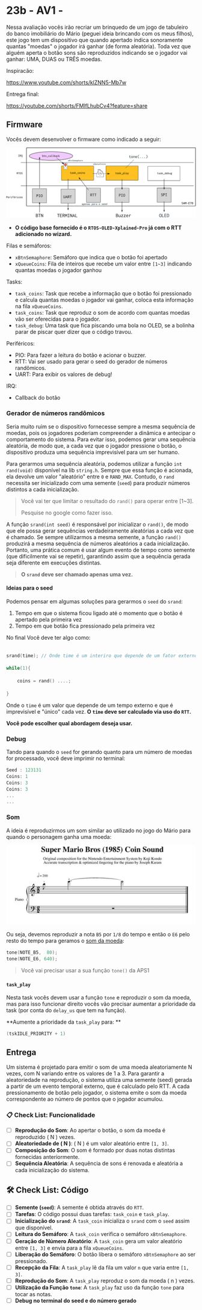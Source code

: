 # 23b - AV1 - 

Nessa avaliação vocês irão recriar um brinquedo de um jogo de tabuleiro do banco imobiliário do Mário (peguei ideia brincando com os meus filhos), este jogo tem um dispositivo que quando apertado indica sonoramente quantas "moedas" o jogador irá ganhar (de forma aleatória). Toda vez que alguém aperta o botão sons são reproduzidos indicando se o jogador vai ganhar: UMA, DUAS ou TRÊS moedas.

Inspiracão:

https://www.youtube.com/shorts/klZNN5-Mb7w

Entrega final:

https://youtube.com/shorts/FMlfLhubCv4?feature=share

## Firmware

Vocês devem desenvolver o firmware como indicado a seguir:

![](diagrama.png)

- **O código base fornecido é o `RTOS-OLED-Xplained-Pro` já com o RTT adicionado no wizard.**

Filas e semáforos:

- `xBtnSemaphore`: Semáforo que indica que o botão foi apertado
- `xQueueCoins`: Fila de inteiros que recebe um valor entre `[1~3]` indicando quantas moedas o jogador ganhou

Tasks:

- `task_coins`: Task que recebe a informação que o botão foi pressionado e calcula quantas moedas o jogador vai ganhar, coloca esta informação na fila `xQueueCoins`.
- `task_coins`: Task que reproduz o som de acordo com quantas moedas vão ser oferecidas para o jogador.
- `task_debug`: Uma task que fica piscando uma bola no OLED, se a bolinha parar de piscar quer dizer que o código travou.

Periféricos:

- PIO: Para fazer a leitura do botão e acionar o buzzer.
- RTT: Vai ser usado para gerar o seed do gerador de números randômicos.
- UART: Para exibir os valores de debug! 

IRQ:

- Callback do botão 

### Gerador de números randômicos

Seria muito ruim se o dispositivo fornecesse sempre a mesma sequência de moedas, pois os jogadores poderiam compreender a dinâmica e antecipar o comportamento do sistema. Para evitar isso, podemos gerar uma sequência aleatória, de modo que, a cada vez que o jogador pressione o botão, o dispositivo produza uma sequência imprevisível para um ser humano.

Para gerarmos uma sequência aleatória, podemos utilizar a função `int rand(void)` disponível na lib `string.h`. Sempre que essa função é acionada, ela devolve um valor "aleatório" entre `0` e `RAND_MAX`. Contudo, o `rand` necessita ser inicializado com uma semente (`seed`) para produzir números distintos a cada inicialização.

> Você vai ter que limitar o resultado do `rand()` para operar entre [1~3].
>
> Pesquise no google como fazer isso.

A função `srand(int seed)` é responsável por inicializar o `rand()`, de modo que ele possa gerar sequências verdadeiramente aleatórias a cada vez que é chamado. Se sempre utilizarmos a mesma semente, a função `rand()` produzirá a mesma sequência de números aleatórios a cada inicialização. Portanto, uma prática comum é usar algum evento de tempo como semente (que dificilmente vai se repetir), garantindo assim que a sequência gerada seja diferente em execuções distintas.

> **O `srand` deve ser chamado apenas uma vez.**

#### Ideias para o seed

Podemos pensar em algumas soluções para gerarmos o `seed` do `srand`:

1. Tempo em que o sistema ficou ligado até o momento que o botão é apertado pela primeira vez
1. Tempo em que botão fica pressionado pela primeira vez

No final Você deve ter algo como:

```c 

srand(time); // Onde time é um interiro que depende de um fator externo imprevisível.

while(1){

    coins = rand() ....;

}
```

Onde o `time` é um valor que depende de um tempo externo e que é imprevisível e "único" cada vez. **O `time` deve ser calculado via uso do `RTT`.**

**Você pode escolher qual abordagem deseja usar.**

### Debug

Tando para quando o `seed` for gerando quanto para um número de moedas for processado, você deve imprimir no terminal: 

``` c
Seed : 123131
Coins: 1
Coins: 3
Coins: 3
...
...

```

### Som

A ideia é reproduzirmos um som similar ao utilizado no jogo do Mário para quando o personagem ganha uma moeda:

![](mario.png)

Ou seja, devemos reproduzir a nota `B5` por `1/8` do tempo e então o `E6` pelo resto do tempo para geramos o [som da moeda](https://www.youtube.com/watch?v=8OcSYRAhA9k):

```c
tone(NOTE_B5,  80);
tone(NOTE_E6, 640);
```

> Você vai precisar usar a sua função `tone()` da APS1 

#### `task_play`

Nesta task vocês devem usar a função `tone` e reproduzir o som da moeda, mas para isso funcionar direito vocês vão precisar aumentar a prioridade da task (por conta do `delay_us` que tem na função). 

**Aumente a prioridade da `task_play` para: **

``` c
(tskIDLE_PRIORITY + 1)
```

## Entrega

Um sistema é projetado para emitir o som de uma moeda aleatoriamente N vezes, com N variando entre os valores de 1 a 3. Para garantir a aleatoriedade na reprodução, o sistema utiliza uma semente (seed) gerada a partir de um evento temporal externo, que é calculado pelo RTT. A cada pressionamento de botão pelo jogador, o sistema emite o som da moeda correspondente ao número de pontos que o jogador acumulou.

### 📋 Check List: Funcionalidade

- [ ] **Reprodução do Som**: Ao apertar o botão, o som da moeda é reproduzido \( N \) vezes.
- [ ] **Aleatoriedade de \( N \)**: \( N \) é um valor aleatório entre `[1, 3]`.
- [ ] **Composição do Som**: O som é formado por duas notas distintas fornecidas anteriormente.
- [ ] **Sequência Aleatória**: A sequência de sons é renovada e aleatória a cada inicialização do sistema.

## 🛠️ Check List: Código

- [ ] **Semente (`seed`)**: A semente é obtida através do `RTT`.
- [ ] **Tarefas**: O código possui duas tarefas: `task_coin` e `task_play`.
- [ ] **Inicialização do `srand`**: A `task_coin` inicializa o `srand` com o `seed` assim que disponível.
- [ ] **Leitura do Semáforo**: A `task_coin` verifica o semáforo `xBtnSemaphore`.
- [ ] **Geração de Número Aleatório**: A `task_coin` gera um valor aleatório entre `[1, 3]` e envia para a fila `xQueueCoins`.
- [ ] **Liberação do Semáforo**: O botão libera o semáforo `xBtnSemaphore` ao ser pressionado.
- [ ] **Recepção da Fila**: A `task_play` lê da fila um valor `n` que varia entre `[1, 3]`.
- [ ] **Reprodução do Som**: A `task_play` reproduz o som da moeda \( n \) vezes.
- [ ] **Utilização da Função `tone`**: A `task_play` faz uso da função `tone` para tocar as notas.
- [ ] **Debug no terminal do seed e do número gerado**
<!--
### Check list: funcionalidade

- [ ] Cada vez que o botão é apertado reproduz N vezes o som da moeda, onde 
- [ ] N é um valor aleatório entre `[1, 3]`
- [ ] Som é composto por duas notas 
- [ ] A sequência é aleatória para cada vez que o sistema é inicializado

### Check list: código

- [ ] Obtém uma `seed` usando o `RTT` 
- [ ] Possui duas `task`: `task_coin`, `task_play`
- [ ] `task_coin` inicializa o `srand` com o `seed` (quando obtido)
- [ ] `task_coin` lê o semáforo `xBtnSemaphore` e
- [ ] `task_coin` gera um número aleatório entre `[0,3]` e manda para a fila `xQueueCoins`
- [ ] `botão`: Botão libera o semáforo `xBtnSemaphore`
- [ ] `task_play`: Recebe da fila um valor `n` entre `[0, 3]
- [ ] `task_play`: Reproduz `n` vez a música da moeda
- [ ] `task_play`: Faz uso da função `tone`
-->
